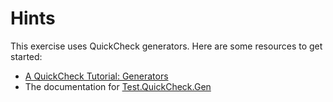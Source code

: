 # Hints

This exercise uses QuickCheck generators. Here are some resources to get started:

- [A QuickCheck Tutorial: Generators](https://www.stackbuilders.com/news/a-quickcheck-tutorial-generators)
- The documentation for [Test.QuickCheck.Gen](http://hackage.haskell.org/package/QuickCheck/docs/Test-QuickCheck-Gen.html)
